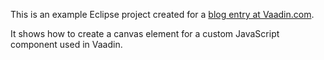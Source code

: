 This is an example Eclipse project created for a [blog entry at Vaadin.com](https://vaadin.com/blog/-/blogs/vaadin-js-and-dom-initialization-order). 

It shows how to create a canvas element for a custom JavaScript component used in Vaadin.
